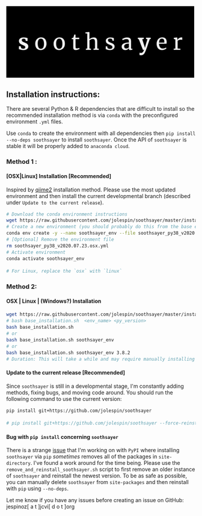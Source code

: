 <img src="../logo/soothsayer_wide.png" width=500>

## Installation instructions:
There are several Python & R dependencies that are difficult to install so the recommended installation method is via `conda` with the preconfigured environment `.yml` files.  

Use `conda` to create the environment with all dependencies then `pip install --no-deps soothsayer` to install `soothsayer`.  Once the API of `soothsayer` is stable it will be properly added to `anaconda cloud`.

### Method 1 :
#### [OSX|Linux] Installation [Recommended]
Inspired by [qiime2](https://docs.qiime2.org/2019.4/install/native/) installation method.  Please use the most updated environment and then install the current developmental branch (described under `Update to the current release`).

```bash
# Download the conda environment instructions
wget https://raw.githubusercontent.com/jolespin/soothsayer/master/install/soothsayer_py38_v2020.07.23.osx.yml
# Create a new environment (you should probably do this from the base environment [conda activate base])
conda env create -y --name soothsayer_env --file soothsayer_py38_v2020.07.23.osx.yml
# [Optional] Remove the environment file
rm soothsayer_py38_v2020.07.23.osx.yml
# Activate environment
conda activate soothsayer_env

# For Linux, replace the `osx` with `linux`

```

### Method 2:
#### OSX | Linux | (Windows?) Installation
```bash
wget https://raw.githubusercontent.com/jolespin/soothsayer/master/install/base_installation.sh
# bash base_installation.sh  <env_name> <py_version>
bash base_installation.sh 
# or
bash base_installation.sh soothsayer_env
# or
bash base_installation.sh soothsayer_env 3.8.2
# Duration: This will take a while and may require manually installing a few packages if certain ones fail.  
```

#### Update to the current release [Recommended]
Since `soothsayer` is still in a developmental stage, I'm constantly adding methods, fixing bugs, and moving code around.  You should run the following command to use the current version:

```bash
pip install git+https://github.com/jolespin/soothsayer

# pip install git+https://github.com/jolespin/soothsayer --force-reinstall --no-deps
```

#### Bug with `pip install` concerning `soothsayer`
There is a strange [issue](https://github.com/pypa/pip/issues/7170) that I'm working on with `PyPI`  where installing `soothsayer` via `pip` *sometimes* removes all of the packages in `site-directory`.  I've found a work around for the time being.  Please use the `remove_and_reinstall_soothsayer.sh` script to first remove an older instance of `soothsayer` and reinstall the newest version. To be as safe as possible, you can manually delete `soothsayer` from `site-packages` and then reinstall with `pip` using `--no-deps`.

Let me know if you have any issues before creating an issue on GitHub:
jespinoz[ a t ]jcvi[ d o t ]org


